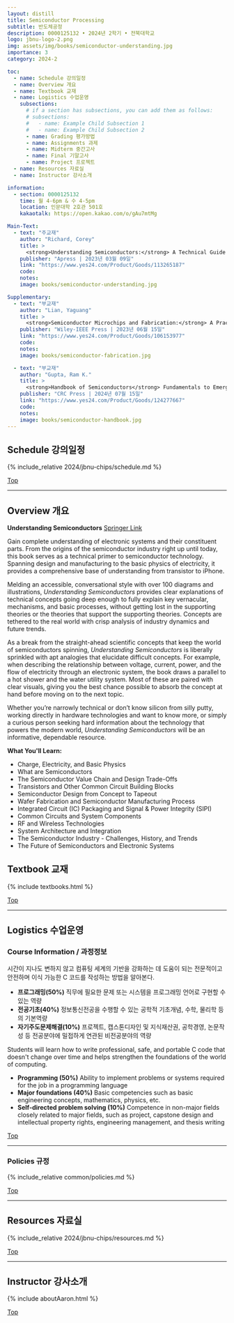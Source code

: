 ```yaml
---
layout: distill
title: Semiconductor Processing
subtitle: 반도체공정
description: 0000125132 • 2024년 2학기 • 전북대학교
logo: jbnu-logo-2.png
img: assets/img/books/semiconductor-understanding.jpg
importance: 3
category: 2024-2

toc:
  - name: Schedule 강의일정
  - name: Overview 개요
  - name: Textbook 교재
  - name: Logistics 수업운영
    subsections:
      # if a section has subsections, you can add them as follows:
      # subsections:
      #   - name: Example Child Subsection 1
      #   - name: Example Child Subsection 2
      - name: Grading 평가방법
      - name: Assignments 과제
      - name: Midterm 중간고사
      - name: Final 기말고사
      - name: Project 프로젝트
  - name: Resources 자료실
  - name: Instructor 강사소개

information:
  - section: 0000125132
    time: 월 4-6pm & 수 4-5pm
    location: 인문대학 2호관 501호
    kakaotalk: https://open.kakao.com/o/gAu7mtMg

Main-Text:
  - text: "주교재"
    author: "Richard, Corey"
    title: >
      <strong>Understanding Semiconductors:</strong> A Technical Guide for Non-Technical People
    publisher: "Apress | 2023년 03월 09일"
    link: "https://www.yes24.com/Product/Goods/113265187"
    code:
    notes:
    image: books/semiconductor-understanding.jpg

Supplementary:
  - text: "부교재"
    author: "Lian, Yaguang"
    title: >
      <strong>Semiconductor Microchips and Fabrication:</strong> A Practical Guide to Theory and Manufacturing
    publisher: "Wiley-IEEE Press | 2023년 06월 15일"
    link: "https://www.yes24.com/Product/Goods/106153977"
    code:
    notes:
    image: books/semiconductor-fabrication.jpg

  - text: "부교재"
    author: "Gupta, Ram K."
    title: >
      <strong>Handbook of Semiconductors</strong> Fundamentals to Emerging Applications
    publisher: "CRC Press | 2024년 07월 15일"
    link: "https://www.yes24.com/Product/Goods/124277667"
    code:
    notes:
    image: books/semiconductor-handbook.jpg
---
```


## Schedule 강의일정

{% include_relative 2024/jbnu-chips/schedule.md %}

<a class="btncv" href="#">Top</a>

---

## Overview 개요

<strong>Understanding Semiconductors</strong> <a href="https://link.springer.com/book/10.1007/978-1-4842-8847-4">Springer Link</a>

Gain complete understanding of electronic systems and their constituent parts. From the origins of the semiconductor industry right up until today, this book serves as a technical primer to semiconductor technology. Spanning design and manufacturing to the basic physics of electricity, it provides a comprehensive base of understanding from transistor to iPhone.

Melding an accessible, conversational style with over 100 diagrams and illustrations, _Understanding Semiconductors_ provides clear explanations of technical concepts going deep enough to fully explain key vernacular, mechanisms, and basic processes, without getting lost in the supporting theories or the theories that support the supporting theories. Concepts are tethered to the real world with crisp analysis of industry dynamics and future trends.

As a break from the straight-ahead scientific concepts that keep the world of semiconductors spinning, _Understanding Semiconductors_ is liberally sprinkled with apt analogies that elucidate difficult concepts. For example, when describing the relationship between voltage, current, power, and the flow of electricity through an electronic system, the book draws a parallel to a hot shower and the water utility system. Most of these are paired with clear visuals, giving you the best chance possible to absorb the concept at hand before moving on to the next topic.

Whether you’re narrowly technical or don’t know silicon from silly putty, working directly in hardware technologies and want to know more, or simply a curious person seeking hard information about the technology that powers the modern world, _Understanding Semiconductors_ will be an informative, dependable resource.

**What You'll Learn:**

* Charge, Electricity, and Basic Physics
* What are Semiconductors
* The Semiconductor Value Chain and Design Trade-Offs
* Transistors and Other Common Circuit Building Blocks
* Semiconductor Design from Concept to Tapeout
* Wafer Fabrication and Semiconductor Manufacturing Process
* Integrated Circuit (IC) Packaging and Signal & Power Integrity (SIPI)
* Common Circuits and System Components
* RF and Wireless Technologies
* System Architecture and Integration
* The Semiconductor Industry - Challenges, History, and Trends
* The Future of Semiconductors and Electronic Systems

## Textbook 교재

{% include textbooks.html %}

<a class="btncv" href="#">Top</a>

---

## Logistics 수업운영

### Course Information / 과정정보

시간이 지나도 변하지 않고 컴퓨팅 세계의 기반을 강화하는 데 도움이 되는 전문적이고 안전하며 이식 가능한 C 코드를 작성하는 방법을 알아본다.

- **프로그래밍(50%)** 직무에 필요한 문제 또는 시스템을 프로그래밍 언어로 구현할 수 있는 역량
- **전공기초(40%)** 정보통신전공을 수행할 수 있는 공학적 기초개념, 수학, 물리학 등의 기본역량
- **자기주도문제해결(10%)** 프로젝트, 캡스톤디자인 및 지식재산권, 공학경영, 논문작성 등 전공분야에 밀접하게 연관된 비전공분야의 역량

Students will learn how to write professional, safe, and portable C code that doesn't change over time and helps strengthen the foundations of the world of computing.

- **Programming (50%)** Ability to implement problems or systems required for the job in a programming language
- **Major foundations (40%)** Basic competencies such as basic engineering concepts, mathematics, physics, etc.
- **Self-directed problem solving (10%)** Competence in non-major fields closely related to major fields, such as project, capstone design and intellectual property rights, engineering management, and thesis writing

<a class="btncv" href="#">Top</a>

---

### Policies 규정

{% include_relative common/policies.md %}

<a class="btncv" href="#">Top</a>

---

## Resources 자료실

{% include_relative 2024/jbnu-chips/resources.md %}

<a class="btncv" href="#">Top</a>

---

## Instructor 강사소개

{% include aboutAaron.html %}

<a class="btncv" href="#">Top</a>
